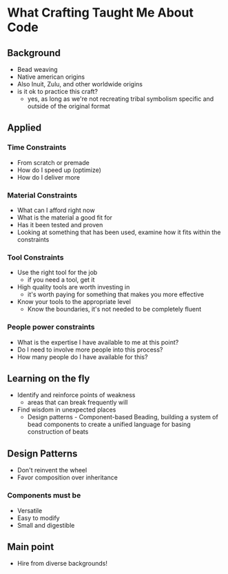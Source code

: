 # What Crafting Taught Me About Code

## Background 

* Bead weaving 
* Native american origins
* Also Inuit, Zulu, and other worldwide origins 
* is it ok to practice this craft? 
  * yes, as long as we're not recreating tribal symbolism specific and outside of the original format 

## Applied 

### Time Constraints

* From scratch or premade
* How do I speed up (optimize)
* How do I deliver more

### Material Constraints

* What can I afford right now
* What is the material a good fit for 
* Has it been tested and proven 
* Looking at something that has been used, examine how it fits within the constraints 

### Tool Constraints 

* Use the right tool for the job
  * if you need a tool, get it
* High quality tools are worth investing in 
  * it's worth paying for something that makes you more effective
* Know your tools to the appropriate level 
  * Know the boundaries, it's not needed to be completely fluent 

### People power constraints 

* What is the expertise I have available to me at this point?
* Do I need to involve more people into this process?
* How many people do I have available for this? 

## Learning on the fly 

* Identify and reinforce points of weakness 
  * areas that can break frequently will
* Find wisdom in unexpected places 
  * Design patterns - Component-based Beading, building a system of bead components to create a unified language for basing construction of beats 

## Design Patterns 

* Don't reinvent the wheel
* Favor composition over inheritance


### Components must be 

* Versatile
* Easy to modify 
* Small and digestible

## Main point 

* Hire from diverse backgrounds!






